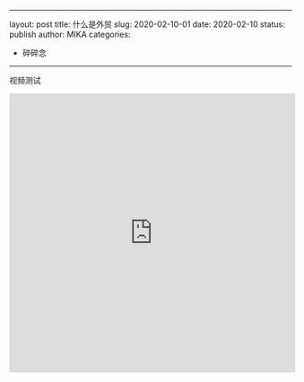 
---
layout: post
title: 什么是外贸
slug: 2020-02-10-01
date: 2020-02-10
status: publish
author: MIKA
categories: 
  - 碎碎念
  
---
视频测试

<div>
<iframe height=498 width=510 src='http://player.youku.com/embed/XNTQwMTgxMTE2' frameborder=0 'allowfullscreen'></iframe>
</div>